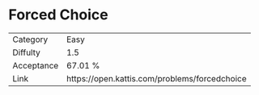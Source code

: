 # Forced Choice

<table>
    <tr>
        <td>Category</td>
        <td>Easy</td>
    </tr>
    <tr>
        <td>Diffulty</td>
        <td>1.5</td>
    </tr>
    <tr>
        <td>Acceptance</td>
        <td>67.01 %</td>
    </tr>
    <tr>
        <td>Link</td>
        <td>https://open.kattis.com/problems/forcedchoice</td>
    </tr>
</table>